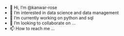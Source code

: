 - 👋 Hi, I’m @kanwar-rose
- 👀 I’m interested in data science and data management
- 🌱 I’m currently working on python and sql
- 💞️ I’m looking to collaborate on ...
- 📫 How to reach me ...

<!---
kanwar-rose/kanwar-rose is a ✨ special ✨ repository because its `README.md` (this file) appears on your GitHub profile.
You can click the Preview link to take a look at your changes.
--->
